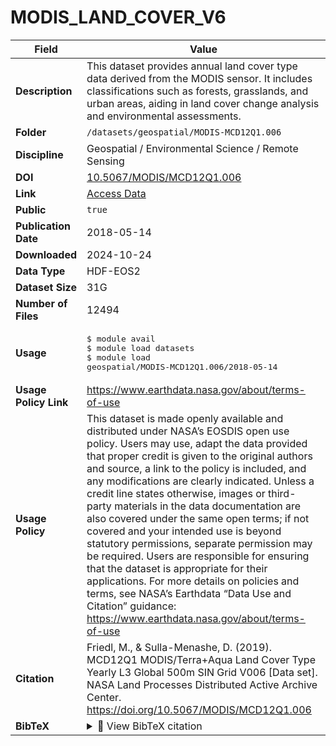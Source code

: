 # MODIS_LAND_COVER_V6

| Field | Value |
|--------|-------|
| **Description** | This dataset provides annual land cover type data derived from the MODIS sensor. It includes classifications such as forests, grasslands, and urban areas, aiding in land cover change analysis and environmental assessments. |
| **Folder** | `/datasets/geospatial/MODIS-MCD12Q1.006` |
| **Discipline** | Geospatial / Environmental Science / Remote Sensing |
| **DOI** | [10.5067/MODIS/MCD12Q1.006](https://doi.org/10.5067/MODIS/MCD12Q1.006) |
| **Link** | [Access Data](https://app.globus.org/file-manager?origin_id=ef71859e-e7d2-4132-952a-38e5f259ab0b&origin_path=%2F) |
| **Public** | `true` |
| **Publication Date** | 2018-05-14 |
| **Downloaded** | 2024-10-24 |
| **Data Type** | HDF-EOS2 |
| **Dataset Size** | 31G |
| **Number of Files** | 12494 |
| **Usage** | <pre>&#36; module avail<br>&#36; module load datasets<br>&#36; module load geospatial/MODIS-MCD12Q1.006/2018-05-14</pre> |
| **Usage Policy Link** | https://www.earthdata.nasa.gov/about/terms-of-use |
| **Usage Policy** | This dataset is made openly available and distributed under NASA’s EOSDIS open use policy. Users may use, adapt the data provided that proper credit is given to the original authors and source, a link to the policy is included, and any modifications are clearly indicated. Unless a credit line states otherwise, images or third-party materials in the data documentation are also covered under the same open terms; if not covered and your intended use is beyond statutory permissions, separate permission may be required. Users are responsible for ensuring that the dataset is appropriate for their applications. For more details on policies and terms, see NASA’s Earthdata “Data Use and Citation” guidance: https://www.earthdata.nasa.gov/about/terms-of-use |
| **Citation** | Friedl, M., & Sulla-Menashe, D. (2019). MCD12Q1 MODIS/Terra+Aqua Land Cover Type Yearly L3 Global 500m SIN Grid V006 [Data set]. NASA Land Processes Distributed Active Archive Center. https://doi.org/10.5067/MODIS/MCD12Q1.006 |
| **BibTeX** | <details><summary>📜 View BibTeX citation</summary><pre>@dataset{Friedl_SullaMenashe_MCD12Q1_2019,<br>  author       = {Friedl, M. and Sulla-Menashe, D.},<br>  title        = {MCD12Q1 MODIS/Terra+Aqua Land Cover Type Yearly L3 Global 500m SIN Grid V006},<br>  year         = {2019},<br>  publisher    = {NASA Land Processes Distributed Active Archive Center (LP DAAC)},<br>  doi          = {10.5067/MODIS/MCD12Q1.006},<br>  url          = {https://doi.org/10.5067/MODIS/MCD12Q1.006},<br>  type         = {dataset}<br>}</pre> |
